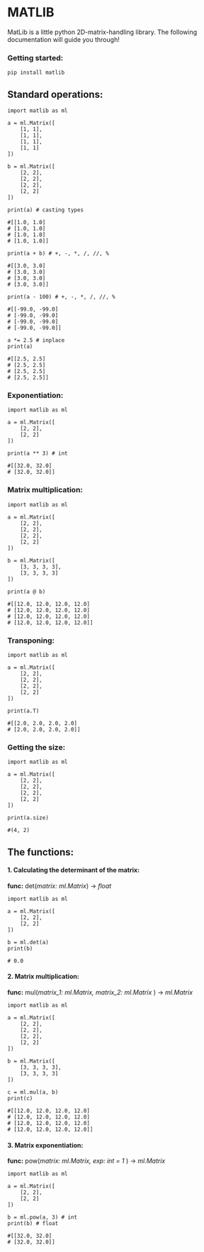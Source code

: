 # MATLIB

MatLib is a little python 2D-matrix-handling library. The following documentation will guide you through!

### Getting started:
```
pip install matlib
```

## Standard operations:
```
import matlib as ml

a = ml.Matrix([
    [1, 1],
    [1, 1],
    [1, 1],
    [1, 1]
])

b = ml.Matrix([
    [2, 2],
    [2, 2],
    [2, 2],
    [2, 2]
])

print(a) # casting types

#[[1.0, 1.0]
# [1.0, 1.0]
# [1.0, 1.0]
# [1.0, 1.0]]
```
```
print(a + b) # +, -, *, /, //, %

#[[3.0, 3.0]
# [3.0, 3.0]
# [3.0, 3.0]
# [3.0, 3.0]]
```

```
print(a - 100) # +, -, *, /, //, %

#[[-99.0, -99.0]
# [-99.0, -99.0]
# [-99.0, -99.0]
# [-99.0, -99.0]]
```

```
a *= 2.5 # inplace
print(a)

#[[2.5, 2.5]
# [2.5, 2.5]
# [2.5, 2.5]
# [2.5, 2.5]]
```

### Exponentiation:
```
import matlib as ml

a = ml.Matrix([
    [2, 2],
    [2, 2]
])

print(a ** 3) # int

#[[32.0, 32.0]
# [32.0, 32.0]]
```

### Matrix multiplication:
```
import matlib as ml

a = ml.Matrix([
    [2, 2],
    [2, 2],
    [2, 2],
    [2, 2]
])

b = ml.Matrix([
    [3, 3, 3, 3],
    [3, 3, 3, 3]
])

print(a @ b)

#[[12.0, 12.0, 12.0, 12.0]
# [12.0, 12.0, 12.0, 12.0]
# [12.0, 12.0, 12.0, 12.0]
# [12.0, 12.0, 12.0, 12.0]]
```

### Transponing:
```
import matlib as ml

a = ml.Matrix([
    [2, 2],
    [2, 2],
    [2, 2],
    [2, 2]
])

print(a.T)

#[[2.0, 2.0, 2.0, 2.0]
# [2.0, 2.0, 2.0, 2.0]]
```

### Getting the size:
```
import matlib as ml

a = ml.Matrix([
    [2, 2],
    [2, 2],
    [2, 2],
    [2, 2]
])

print(a.size)

#(4, 2)
```

## The functions:

#### 1. Calculating the determinant of the matrix:

**func:** det(*matrix: ml.Matrix*) -> *float*

```
import matlib as ml

a = ml.Matrix([
    [2, 2],
    [2, 2]
])

b = ml.det(a)
print(b)

# 0.0
```

#### 2. Matrix multiplication:
**func:** mul(*matrix_1: ml.Matrix,
               matrix_2: ml.Matrix*
               ) -> *ml.Matrix*

```
import matlib as ml

a = ml.Matrix([
    [2, 2],
    [2, 2],
    [2, 2],
    [2, 2]
])

b = ml.Matrix([
    [3, 3, 3, 3],
    [3, 3, 3, 3]
])

c = ml.mul(a, b)
print(c)

#[[12.0, 12.0, 12.0, 12.0]
# [12.0, 12.0, 12.0, 12.0]
# [12.0, 12.0, 12.0, 12.0]
# [12.0, 12.0, 12.0, 12.0]]
```

#### 3. Matrix exponentiation:
**func:** pow(*matrix: ml.Matrix,
              exp: int = 1*
              ) -> *ml.Matrix*
```
import matlib as ml

a = ml.Matrix([
    [2, 2],
    [2, 2]
])

b = ml.pow(a, 3) # int
print(b) # float

#[[32.0, 32.0]
# [32.0, 32.0]]

```



